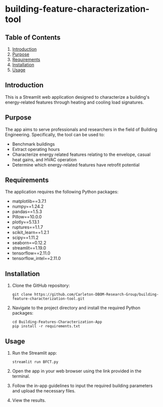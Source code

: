 # building-feature-characterization-tool

## Table of Contents

1. [Introduction](#introduction)
2. [Purpose](#purpose)
3. [Requirements](#requirements)
4. [Installation](#installation)
5. [Usage](#usage)


## Introduction

This is a Streamlit web application designed to characterize a building's energy-related features through heating and cooling load signatures.

## Purpose

The app aims to serve professionals and researchers in the field of Building Engineering. Specifically, the tool can be used to:

- Benchmark buildings
- Extract operating hours
- Characterize energy related features relating to the envelope, casual heat gains, and HVAC operation
- Determine which energy-related features have retrofit potential


## Requirements

The application requires the following Python packages:

- matplotlib==3.7.1
- numpy==1.24.2
- pandas==1.5.3
- Pillow==10.0.0
- plotly==5.13.1
- ruptures==1.1.7
- scikit_learn==1.2.1
- scipy==1.11.2
- seaborn==0.12.2
- streamlit==1.19.0
- tensorflow==2.11.0
- tensorflow_intel==2.11.0

## Installation

1. Clone the GitHub repository:

    ```
    git clone https://github.com/Carleton-DBOM-Research-Group/building-feature-characterization-tool.git
    ```

2. Navigate to the project directory and install the required Python packages:

    ```
    cd Building-Features-Characterization-App
    pip install -r requirements.txt
    ```

## Usage

1. Run the Streamlit app:

    ```
    streamlit run BFCT.py
    ```

2. Open the app in your web browser using the link provided in the terminal.

3. Follow the in-app guidelines to input the required building parameters and upload the necessary files.

4. View the results.

